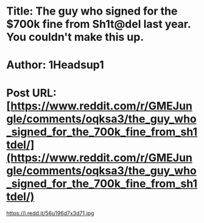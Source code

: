 # Title: The guy who signed for the $700k fine from Sh1t@del last year. You couldn't make this up.
# Author: 1Headsup1
# Post URL: [https://www.reddit.com/r/GMEJungle/comments/oqksa3/the_guy_who_signed_for_the_700k_fine_from_sh1tdel/](https://www.reddit.com/r/GMEJungle/comments/oqksa3/the_guy_who_signed_for_the_700k_fine_from_sh1tdel/)


https://i.redd.it/56u196d7x3d71.jpg